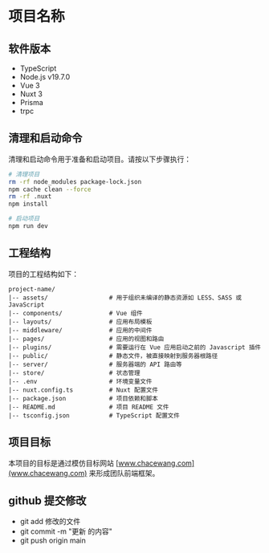 
# 项目名称

## 软件版本

- TypeScript
- Node.js v19.7.0
- Vue 3
- Nuxt 3
- Prisma
- trpc

## 清理和启动命令

清理和启动命令用于准备和启动项目。请按以下步骤执行：

```bash
# 清理项目
rm -rf node_modules package-lock.json
npm cache clean --force
rm -rf .nuxt
npm install

# 启动项目
npm run dev
```

## 工程结构

项目的工程结构如下：

```
project-name/
|-- assets/                 # 用于组织未编译的静态资源如 LESS、SASS 或 JavaScript
|-- components/             # Vue 组件
|-- layouts/                # 应用布局模板
|-- middleware/             # 应用的中间件
|-- pages/                  # 应用的视图和路由
|-- plugins/                # 需要运行在 Vue 应用启动之前的 Javascript 插件
|-- public/                 # 静态文件，被直接映射到服务器根路径
|-- server/                 # 服务器端的 API 路由等
|-- store/                  # 状态管理
|-- .env                    # 环境变量文件
|-- nuxt.config.ts          # Nuxt 配置文件
|-- package.json            # 项目依赖和脚本
|-- README.md               # 项目 README 文件
|-- tsconfig.json           # TypeScript 配置文件
```

## 项目目标

本项目的目标是通过模仿目标网站 [www.chacewang.com](www.chacewang.com) 来形成团队前端框架。

## github 提交修改
- git add 修改的文件
- git commit -m "更新 的内容"
- git push origin main
